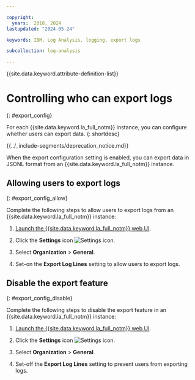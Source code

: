```yaml
---

copyright:
  years:  2018, 2024
lastupdated: "2024-05-24"

keywords: IBM, Log Analysis, logging, export logs

subcollection: log-analysis

---
```


{{site.data.keyword.attribute-definition-list}}


# Controlling who can export logs
{: #export_config}

For each {{site.data.keyword.la_full_notm}} instance, you can configure whether users can export data.
{: shortdesc}

<!-- common deprecation notice -->
{{../_include-segments/deprecation_notice.md}}

When the export configuration setting is enabled, you can export data in JSONL format from an {{site.data.keyword.la_full_notm}} instance.


## Allowing users to export logs
{: #export_config_allow}

Complete the following steps to allow users to export logs from an {{site.data.keyword.la_full_notm}} instance:

1. [Launch the {{site.data.keyword.la_full_notm}} web UI](/docs/log-analysis?topic=log-analysis-launch).

2. Click the **Settings** icon ![Settings icon](../images/admin.png).

3. Select **Organization** &gt; **General**.

4. Set-on the **Export Log Lines** setting to allow users to export logs.



## Disable the export feature
{: #export_config_disable}

Complete the following steps to disable the export feature in an {{site.data.keyword.la_full_notm}} instance:

1. [Launch the {{site.data.keyword.la_full_notm}} web UI](/docs/log-analysis?topic=log-analysis-launch).

2. Click the **Settings** icon ![Settings icon](../images/admin.png).

3. Select **Organization** &gt; **General**.

4. Set-off the **Export Log Lines** setting to prevent users from exporting logs.
